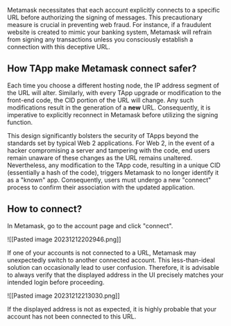 Metamask necessitates that each account explicitly connects to a specific URL before authorizing the signing of messages. This precautionary measure is crucial in preventing web fraud. For instance, if a fraudulent website is created to mimic your banking system, Metamask will refrain from signing any transactions unless you consciously establish a connection with this deceptive URL.

## How TApp make Metamask connect safer?
  
Each time you choose a different hosting node, the IP address segment of the URL will alter. Similarly, with every TApp upgrade or modification to the front-end code, the CID portion of the URL will change. Any such modifications result in the generation of a **new** URL. Consequently, it is imperative to explicitly reconnect in Metamask before utilizing the signing function.

This design significantly bolsters the security of TApps beyond the standards set by typical Web 2 applications. For Web 2, in the event of a hacker compromising a server and tampering with the code, end users remain unaware of these changes as the URL remains unaltered. Nevertheless, any modification to the TApp code, resulting in a unique CID (essentially a hash of the code), triggers Metamask to no longer identify it as a "known" app. Consequently, users must undergo a new "connect" process to confirm their association with the updated application.

## How to connect?
In Metamask, go to the account page and click "connect".

![[Pasted image 20231212202946.png]]
  
If one of your accounts is not connected to a URL, Metamask may unexpectedly switch to another connected account. This less-than-ideal solution can occasionally lead to user confusion. Therefore, it is advisable to always verify that the displayed address in the UI precisely matches your intended login before proceeding.

![[Pasted image 20231212213030.png]]

If the displayed address is not as expected, it is highly probable that your account has not been connected to this URL.
